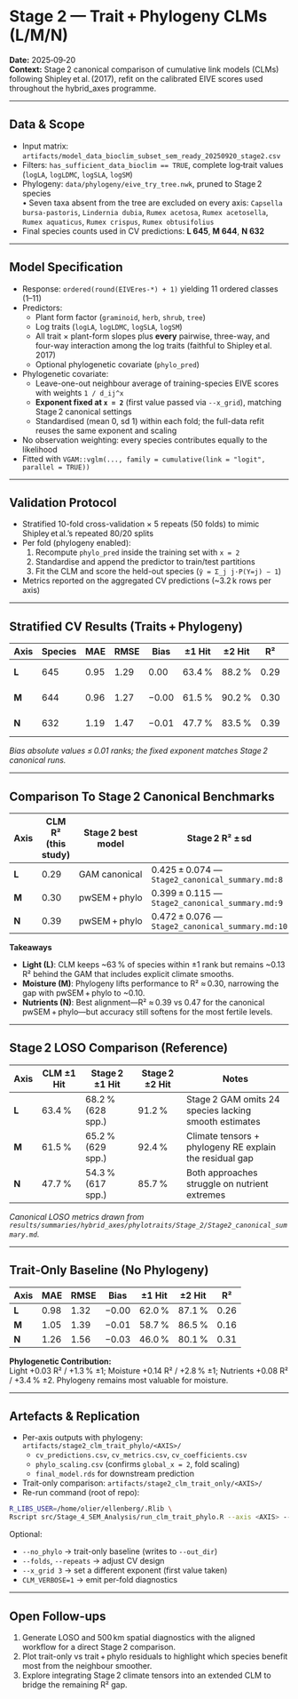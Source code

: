 # Stage 2 — Trait + Phylogeny CLMs (L/M/N)

**Date:** 2025‑09‑20  
**Context:** Stage 2 canonical comparison of cumulative link models (CLMs) following Shipley et al. (2017), refit on the calibrated EIVE scores used throughout the hybrid_axes programme.

---

## Data & Scope
- Input matrix: `artifacts/model_data_bioclim_subset_sem_ready_20250920_stage2.csv`
- Filters: `has_sufficient_data_bioclim == TRUE`, complete log‐trait values (`logLA`, `logLDMC`, `logSLA`, `logSM`)
- Phylogeny: `data/phylogeny/eive_try_tree.nwk`, pruned to Stage 2 species  
  • Seven taxa absent from the tree are excluded on every axis: `Capsella bursa-pastoris`, `Lindernia dubia`, `Rumex acetosa`, `Rumex acetosella`, `Rumex aquaticus`, `Rumex crispus`, `Rumex obtusifolius`
- Final species counts used in CV predictions: **L 645**, **M 644**, **N 632**

---

## Model Specification
- Response: `ordered(round(EIVEres-*) + 1)` yielding 11 ordered classes (1–11)
- Predictors:
  - Plant form factor (`graminoid`, `herb`, `shrub`, `tree`)
  - Log traits (`logLA`, `logLDMC`, `logSLA`, `logSM`)
  - All trait × plant-form slopes plus **every** pairwise, three-way, and four-way interaction among the log traits (faithful to Shipley et al. 2017)
  - Optional phylogenetic covariate (`phylo_pred`)
- Phylogenetic covariate:
  - Leave-one-out neighbour average of training-species EIVE scores with weights `1 / d_ij^x`
  - **Exponent fixed at `x = 2`** (first value passed via `--x_grid`), matching Stage 2 canonical settings
  - Standardised (mean 0, sd 1) within each fold; the full-data refit reuses the same exponent and scaling
- No observation weighting: every species contributes equally to the likelihood
- Fitted with `VGAM::vglm(..., family = cumulative(link = "logit", parallel = TRUE))`

---

## Validation Protocol
- Stratified 10-fold cross-validation × 5 repeats (50 folds) to mimic Shipley et al.’s repeated 80/20 splits
- Per fold (phylogeny enabled):
  1. Recompute `phylo_pred` inside the training set with `x = 2`
  2. Standardise and append the predictor to train/test partitions
  3. Fit the CLM and score the held-out species (`ŷ = Σ_j j·P(Y=j) − 1`)
- Metrics reported on the aggregated CV predictions (~3.2 k rows per axis)

---

## Stratified CV Results (Traits + Phylogeny)

| Axis | Species | MAE | RMSE | Bias | ±1 Hit | ±2 Hit | R² | Best‑`x` |
|------|---------|-----|------|------|--------|--------|----|----------|
| **L** | 645 | 0.95 | 1.29 | 0.00 | 63.4 % | 88.2 % | 0.29 | 2.0 (100 %) |
| **M** | 644 | 0.96 | 1.27 | −0.00 | 61.5 % | 90.2 % | 0.30 | 2.0 (100 %) |
| **N** | 632 | 1.19 | 1.47 | −0.01 | 47.7 % | 83.5 % | 0.39 | 2.0 (100 %) |

*Bias absolute values ≤ 0.01 ranks; the fixed exponent matches Stage 2 canonical runs.*

---

## Comparison To Stage 2 Canonical Benchmarks

| Axis | CLM R² (this study) | Stage 2 best model | Stage 2 R² ± sd | Gap |
|------|---------------------|--------------------|-----------------|-----|
| **L** | 0.29 | GAM canonical | 0.425 ± 0.074 — `Stage2_canonical_summary.md:8` | −0.13 |
| **M** | 0.30 | pwSEM + phylo | 0.399 ± 0.115 — `Stage2_canonical_summary.md:9` | −0.10 |
| **N** | 0.39 | pwSEM + phylo | 0.472 ± 0.076 — `Stage2_canonical_summary.md:10` | −0.09 |

**Takeaways**
- **Light (L)**: CLM keeps ~63 % of species within ±1 rank but remains ~0.13 R² behind the GAM that includes explicit climate smooths.
- **Moisture (M)**: Phylogeny lifts performance to R² ≈ 0.30, narrowing the gap with pwSEM + phylo to ~0.10.
- **Nutrients (N)**: Best alignment—R² ≈ 0.39 vs 0.47 for the canonical pwSEM + phylo—but accuracy still softens for the most fertile levels.

---

## Stage 2 LOSO Comparison (Reference)

| Axis | CLM ±1 Hit | Stage 2 ±1 Hit | Stage 2 ±2 Hit | Notes |
|------|------------|----------------|----------------|-------|
| **L** | 63.4 % | 68.2 % (628 spp.) | 91.2 % | Stage 2 GAM omits 24 species lacking smooth estimates |
| **M** | 61.5 % | 65.2 % (629 spp.) | 92.4 % | Climate tensors + phylogeny RE explain the residual gap |
| **N** | 47.7 % | 54.3 % (617 spp.) | 85.7 % | Both approaches struggle on nutrient extremes |

*Canonical LOSO metrics drawn from `results/summaries/hybrid_axes/phylotraits/Stage_2/Stage2_canonical_summary.md`.*

---

## Trait‑Only Baseline (No Phylogeny)

| Axis | MAE | RMSE | Bias | ±1 Hit | ±2 Hit | R² |
|------|-----|------|------|--------|--------|----|
| **L** | 0.98 | 1.32 | −0.00 | 62.0 % | 87.1 % | 0.26 |
| **M** | 1.05 | 1.39 | −0.01 | 58.7 % | 86.5 % | 0.16 |
| **N** | 1.26 | 1.56 | −0.03 | 46.0 % | 80.1 % | 0.31 |

**Phylogenetic Contribution:**  
Light +0.03 R² / +1.3 % ±1; Moisture +0.14 R² / +2.8 % ±1; Nutrients +0.08 R² / +3.4 % ±2. Phylogeny remains most valuable for moisture.

---

## Artefacts & Replication
- Per-axis outputs with phylogeny: `artifacts/stage2_clm_trait_phylo/<AXIS>/`
  - `cv_predictions.csv`, `cv_metrics.csv`, `cv_coefficients.csv`
  - `phylo_scaling.csv` (confirms `global_x = 2`, fold scaling)
  - `final_model.rds` for downstream prediction
- Trait-only comparison: `artifacts/stage2_clm_trait_only/<AXIS>/`
- Re-run command (root of repo):

```bash
R_LIBS_USER=/home/olier/ellenberg/.Rlib \
Rscript src/Stage_4_SEM_Analysis/run_clm_trait_phylo.R --axis <AXIS> --overwrite
```

Optional:
- `--no_phylo` → trait-only baseline (writes to `--out_dir`)
- `--folds`, `--repeats` → adjust CV design
- `--x_grid 3` → set a different exponent (first value taken)
- `CLM_VERBOSE=1` → emit per-fold diagnostics

---

## Open Follow-ups
1. Generate LOSO and 500 km spatial diagnostics with the aligned workflow for a direct Stage 2 comparison.  
2. Plot trait-only vs trait + phylo residuals to highlight which species benefit most from the neighbour smoother.  
3. Explore integrating Stage 2 climate tensors into an extended CLM to bridge the remaining R² gap.
